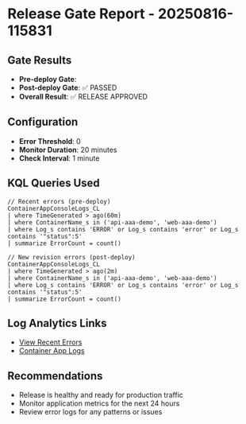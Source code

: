 # Release Gate Report - 20250816-115831

## Gate Results
- **Pre-deploy Gate**: 
- **Post-deploy Gate**: ✅ PASSED
- **Overall Result**: ✅ RELEASE APPROVED

## Configuration
- **Error Threshold**: 0
- **Monitor Duration**: 20 minutes
- **Check Interval**: 1 minute

## KQL Queries Used
```kql
// Recent errors (pre-deploy)
ContainerAppConsoleLogs_CL 
| where TimeGenerated > ago(60m)
| where ContainerName_s in ('api-aaa-demo', 'web-aaa-demo')
| where Log_s contains 'ERROR' or Log_s contains 'error' or Log_s contains '"status":5'
| summarize ErrorCount = count()

// New revision errors (post-deploy)
ContainerAppConsoleLogs_CL 
| where TimeGenerated > ago(2m)
| where ContainerName_s in ('api-aaa-demo', 'web-aaa-demo')
| where Log_s contains 'ERROR' or Log_s contains 'error' or Log_s contains '"status":5'
| summarize ErrorCount = count()
```

## Log Analytics Links
- [View Recent Errors](https://portal.azure.com/#blade/Microsoft_Azure_Monitoring_Logs/LogsBlade/resourceId/%2Fsubscriptions%2F10233675-d493-4a97-9c81-4001e353a7bb%2FresourceGroups%2Frg-aaa-demo%2Fproviders%2FMicrosoft.OperationalInsights%2Fworkspaces%2Fb8581246-5082-4c30-acd6-f49f0f616012)
- [Container App Logs](https://portal.azure.com/#blade/Microsoft_Azure_Monitoring_Logs/LogsBlade/resourceId/%2Fsubscriptions%2F10233675-d493-4a97-9c81-4001e353a7bb%2FresourceGroups%2Frg-aaa-demo%2Fproviders%2FMicrosoft.App%2FcontainerApps%2Fapi-aaa-demo)

## Recommendations
- Release is healthy and ready for production traffic
- Monitor application metrics for the next 24 hours
- Review error logs for any patterns or issues
